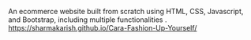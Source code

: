 
An ecommerce website built from scratch using HTML, CSS, Javascript, and Bootstrap, including multiple functionalities .
https://sharmakarish.github.io/Cara-Fashion-Up-Yourself/
